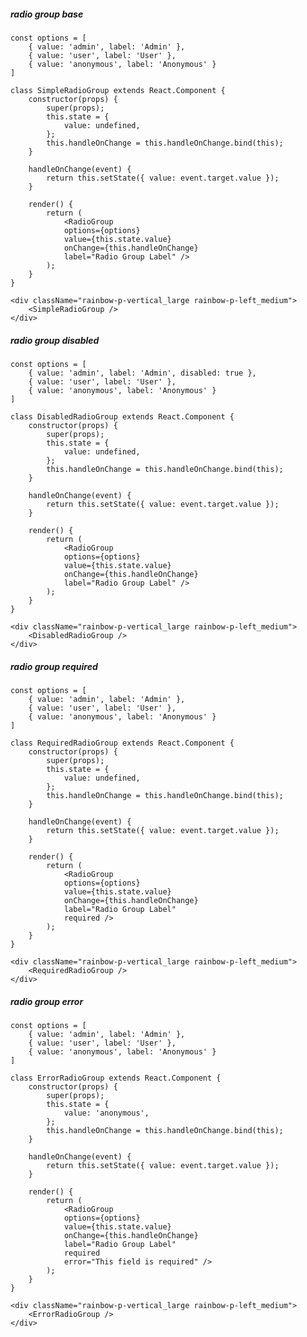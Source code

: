 ##### radio group base

    const options = [
        { value: 'admin', label: 'Admin' },
        { value: 'user', label: 'User' },
        { value: 'anonymous', label: 'Anonymous' }
    ]

    class SimpleRadioGroup extends React.Component {
        constructor(props) {
            super(props);
            this.state = {
                value: undefined,
            };
            this.handleOnChange = this.handleOnChange.bind(this);
        }

        handleOnChange(event) {
            return this.setState({ value: event.target.value });
        }

        render() {
            return (
                <RadioGroup
                options={options}
                value={this.state.value}
                onChange={this.handleOnChange}
                label="Radio Group Label" />
            );
        }
    }

    <div className="rainbow-p-vertical_large rainbow-p-left_medium">
        <SimpleRadioGroup />
    </div>

##### radio group disabled

    const options = [
        { value: 'admin', label: 'Admin', disabled: true },
        { value: 'user', label: 'User' },
        { value: 'anonymous', label: 'Anonymous' }
    ]

    class DisabledRadioGroup extends React.Component {
        constructor(props) {
            super(props);
            this.state = {
                value: undefined,
            };
            this.handleOnChange = this.handleOnChange.bind(this);
        }

        handleOnChange(event) {
            return this.setState({ value: event.target.value });
        }

        render() {
            return (
                <RadioGroup
                options={options}
                value={this.state.value}
                onChange={this.handleOnChange}
                label="Radio Group Label" />
            );
        }
    }

    <div className="rainbow-p-vertical_large rainbow-p-left_medium">
        <DisabledRadioGroup />
    </div>

##### radio group required

    const options = [
        { value: 'admin', label: 'Admin' },
        { value: 'user', label: 'User' },
        { value: 'anonymous', label: 'Anonymous' }
    ]

    class RequiredRadioGroup extends React.Component {
        constructor(props) {
            super(props);
            this.state = {
                value: undefined,
            };
            this.handleOnChange = this.handleOnChange.bind(this);
        }

        handleOnChange(event) {
            return this.setState({ value: event.target.value });
        }

        render() {
            return (
                <RadioGroup
                options={options}
                value={this.state.value}
                onChange={this.handleOnChange}
                label="Radio Group Label"
                required />
            );
        }
    }

    <div className="rainbow-p-vertical_large rainbow-p-left_medium">
        <RequiredRadioGroup />
    </div>

##### radio group error

    const options = [
        { value: 'admin', label: 'Admin' },
        { value: 'user', label: 'User' },
        { value: 'anonymous', label: 'Anonymous' }
    ]

    class ErrorRadioGroup extends React.Component {
        constructor(props) {
            super(props);
            this.state = {
                value: 'anonymous',
            };
            this.handleOnChange = this.handleOnChange.bind(this);
        }

        handleOnChange(event) {
            return this.setState({ value: event.target.value });
        }

        render() {
            return (
                <RadioGroup
                options={options}
                value={this.state.value}
                onChange={this.handleOnChange}
                label="Radio Group Label"
                required
                error="This field is required" />
            );
        }
    }

    <div className="rainbow-p-vertical_large rainbow-p-left_medium">
        <ErrorRadioGroup />
    </div>
